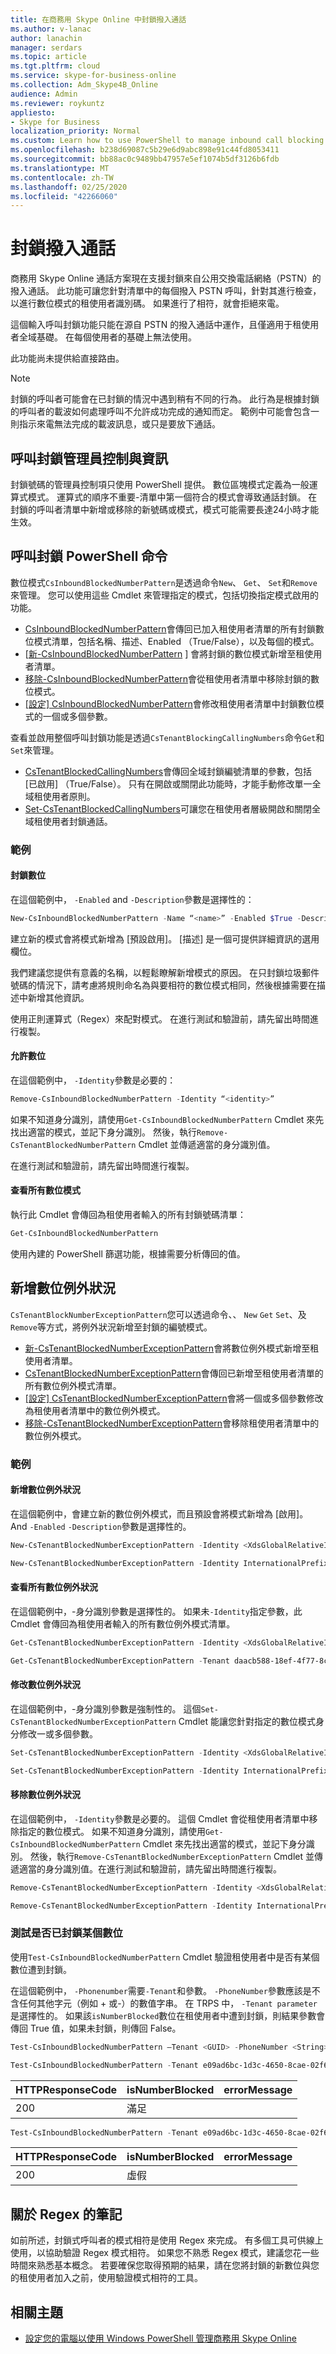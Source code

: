 ```yaml
---
title: 在商務用 Skype Online 中封鎖撥入通話
ms.author: v-lanac
author: lanachin
manager: serdars
ms.topic: article
ms.tgt.pltfrm: cloud
ms.service: skype-for-business-online
ms.collection: Adm_Skype4B_Online
audience: Admin
ms.reviewer: roykuntz
appliesto:
- Skype for Business
localization_priority: Normal
ms.custom: Learn how to use PowerShell to manage inbound call blocking in Skype for Business Online.
ms.openlocfilehash: b238d69087c5b29e6d9abc898e91c44fd8053411
ms.sourcegitcommit: bb88ac0c9489bb47957e5ef1074b5df3126b6fdb
ms.translationtype: MT
ms.contentlocale: zh-TW
ms.lasthandoff: 02/25/2020
ms.locfileid: "42266060"
---
```

# <a name="block-inbound-calls"></a>封鎖撥入通話

商務用 Skype Online 通話方案現在支援封鎖來自公用交換電話網絡（PSTN）的撥入通話。 此功能可讓您針對清單中的每個撥入 PSTN 呼叫，針對其進行檢查，以進行數位模式的租使用者識別碼。 如果進行了相符，就會拒絕來電。

這個輸入呼叫封鎖功能只能在源自 PSTN 的撥入通話中運作，且僅適用于租使用者全域基礎。 在每個使用者的基礎上無法使用。  

此功能尚未提供給直接路由。

>[!NOTE]
> 封鎖的呼叫者可能會在已封鎖的情況中遇到稍有不同的行為。 此行為是根據封鎖的呼叫者的載波如何處理呼叫不允許成功完成的通知而定。 範例中可能會包含一則指示來電無法完成的載波訊息，或只是要放下通話。

## <a name="call-blocking-admin-controls-and-information"></a>呼叫封鎖管理員控制與資訊

封鎖號碼的管理員控制項只使用 PowerShell 提供。 數位區塊模式定義為一般運算式模式。 運算式的順序不重要-清單中第一個符合的模式會導致通話封鎖。 在封鎖的呼叫者清單中新增或移除的新號碼或模式，模式可能需要長達24小時才能生效。

## <a name="call-blocking-powershell-commands"></a>呼叫封鎖 PowerShell 命令

數位模式```CsInboundBlockedNumberPattern```是透過命令```New```、 ```Get```、 ```Set```和```Remove```來管理。 您可以使用這些 Cmdlet 來管理指定的模式，包括切換指定模式啟用的功能。
- [CsInboundBlockedNumberPattern](https://docs.microsoft.com/powershell/module/skype/get-csinboundblockednumberpattern)會傳回已加入租使用者清單的所有封鎖數位模式清單，包括名稱、描述、Enabled （True/False），以及每個的模式。
- [[新-CsInboundBlockedNumberPattern](https://docs.microsoft.com/powershell/module/skype/new-csinboundblockednumberpattern) ] 會將封鎖的數位模式新增至租使用者清單。
- [移除-CsInboundBlockedNumberPattern](https://docs.microsoft.com/powershell/module/skype/remove-csinboundblockednumberpattern)會從租使用者清單中移除封鎖的數位模式。
- [[設定] CsInboundBlockedNumberPattern](https://docs.microsoft.com/powershell/module/skype/set-csinboundblockednumberpattern)會修改租使用者清單中封鎖數位模式的一個或多個參數。

查看並啟用整個呼叫封鎖功能是透過```CsTenantBlockingCallingNumbers```命令```Get```和```Set```來管理。

- [CsTenantBlockedCallingNumbers](https://docs.microsoft.com/powershell/module/skype/get-cstenantblockedcallingnumbers)會傳回全域封鎖編號清單的參數，包括 [已啟用] （True/False）。 只有在開啟或關閉此功能時，才能手動修改單一全域租使用者原則。
- [Set-CsTenantBlockedCallingNumbers](https://docs.microsoft.com/powershell/module/skype/set-cstenantblockedcallingnumbers)可讓您在租使用者層級開啟和關閉全域租使用者封鎖通話。

### <a name="examples"></a>範例

#### <a name="block-a-number"></a>封鎖數位

在這個範例中， ```-Enabled``` and ```-Description```參數是選擇性的：

```powershell
New-CsInboundBlockedNumberPattern -Name “<name>” -Enabled $True -Description “<description>” -Pattern “^[+]?13125550000”
```

建立新的模式會將模式新增為 [預設啟用]。 [描述] 是一個可提供詳細資訊的選用欄位。

我們建議您提供有意義的名稱，以輕鬆瞭解新增模式的原因。 在只封鎖垃圾郵件號碼的情況下，請考慮將規則命名為與要相符的數位模式相同，然後根據需要在描述中新增其他資訊。

使用正則運算式（Regex）來配對模式。 在進行測試和驗證前，請先留出時間進行複製。

#### <a name="allow-a-number"></a>允許數位

在這個範例中， ```-Identity```參數是必要的：

```powershell
Remove-CsInboundBlockedNumberPattern -Identity “<identity>”
```
 
如果不知道身分識別，請使用```Get-CsInboundBlockedNumberPattern``` Cmdlet 來先找出適當的模式，並記下身分識別。 然後，執行```Remove-CsTenantBlockedNumberPattern``` Cmdlet 並傳遞適當的身分識別值。

在進行測試和驗證前，請先留出時間進行複製。

#### <a name="view-all-number-patterns"></a>查看所有數位模式

執行此 Cmdlet 會傳回為租使用者輸入的所有封鎖號碼清單：

```powershell
Get-CsInboundBlockedNumberPattern
```

使用內建的 PowerShell 篩選功能，根據需要分析傳回的值。

## <a name="add-number-exceptions"></a>新增數位例外狀況

```CsTenantBlockNumberExceptionPattern```您可以透過命令、、 ```New``` ```Get``` ```Set```、及```Remove```等方式，將例外狀況新增至封鎖的編號模式。

- [新-CsTenantBlockedNumberExceptionPattern](https://docs.microsoft.com/powershell/module/skype/new-cstenantblockednumberexceptionpattern)會將數位例外模式新增至租使用者清單。 
- [CsTenantBlockedNumberExceptionPattern](https://docs.microsoft.com/powershell/module/skype/get-cstenantblockednumberexceptionpattern)會傳回已新增至租使用者清單的所有數位例外模式清單。
- [[設定] CsTenantBlockedNumberExceptionPattern](https://docs.microsoft.com/powershell/module/skype/set-cstenantblockednumberexceptionpattern)會將一個或多個參數修改為租使用者清單中的數位例外模式。
- [移除-CsTenantBlockedNumberExceptionPattern](https://docs.microsoft.com/powershell/module/skype/remove-cstenantblockednumberexceptionpattern)會移除租使用者清單中的數位例外模式。

### <a name="examples"></a>範例

#### <a name="add-a-number-exception"></a>新增數位例外狀況

在這個範例中，會建立新的數位例外模式，而且預設會將模式新增為 [啟用]。 And ```-Enabled``` ```-Description```參數是選擇性的。

```powershell
New-CsTenantBlockedNumberExceptionPattern -Identity <XdsGlobalRelativeIdentity> -Tenant <GUID> -Pattern <String> -Enabled <bool> -Description <string>
```

```powershell
New-CsTenantBlockedNumberExceptionPattern -Identity InternationalPrefix -Tenant daacb588-18ef-4f77-8c83-955af9615930 -Pattern "^011(\d*)$" -Description "Allow international prefix in US"  
```

#### <a name="view-all-number-exceptions"></a>查看所有數位例外狀況

在這個範例中，-身分識別參數是選擇性的。 如果未```-Identity```指定參數，此 Cmdlet 會傳回為租使用者輸入的所有數位例外模式清單。
 
```powershell
Get-CsTenantBlockedNumberExceptionPattern -Identity <XdsGlobalRelativeIdentity> -Tenant <GUID>
```
 
```powershell
Get-CsTenantBlockedNumberExceptionPattern -Tenant daacb588-18ef-4f77-8c83-955af9615930
```

#### <a name="modify-a-number-exception"></a>修改數位例外狀況

在這個範例中，-身分識別參數是強制性的。 這個```Set-CsTenantBlockedNumberExceptionPattern``` Cmdlet 能讓您針對指定的數位模式身分修改一或多個參數。
 
```powershell
Set-CsTenantBlockedNumberExceptionPattern -Identity <XdsGlobalRelativeIdentity> -Tenant <GUID> -Enabled <bool> -Description <string> -Pattern <string> 
```

```powershell
Set-CsTenantBlockedNumberExceptionPattern -Identity InternationalPrefix -Tenant daacb588-18ef-4f77-8c83-955af9615930  -Pattern "^022(\d*)$" 
```

#### <a name="remove-a-number-exception"></a>移除數位例外狀況

在這個範例中， ```-Identity```參數是必要的。 這個 Cmdlet 會從租使用者清單中移除指定的數位模式。  如果不知道身分識別，請使用```Get-CsInboundBlockedNumberPattern``` Cmdlet 來先找出適當的模式，並記下身分識別。 然後，執行```Remove-CsTenantBlockedNumberExceptionPattern``` Cmdlet 並傳遞適當的身分識別值。在進行測試和驗證前，請先留出時間進行複製。  

```powershell
Remove-CsTenantBlockedNumberExceptionPattern -Identity <XdsGlobalRelativeIdentity> -Tenant <GUID>
```

```powershell
Remove-CsTenantBlockedNumberExceptionPattern -Identity InternationalPrefix -Tenant daacb588-18ef-4f77-8c83-955af9615930
```

### <a name="test-whether-a-number-is-blocked"></a>測試是否已封鎖某個數位

使用```Test-CsInboundBlockedNumberPattern``` Cmdlet 驗證租使用者中是否有某個數位遭到封鎖。
 
在這個範例中， ```-Phonenumber```需要```-Tenant```和參數。 ```-PhoneNumber```參數應該是不含任何其他字元（例如 + 或-）的數值字串。 在 TRPS 中， ```-Tenant parameter```是選擇性的。 如果該```isNumberBlocked```數位在租使用者中遭到封鎖，則結果參數會傳回 True 值，如果未封鎖，則傳回 False。

```powershell
Test-CsInboundBlockedNumberPattern –Tenant <GUID> -PhoneNumber <String>
```

```powershell
Test-CsInboundBlockedNumberPattern -Tenant e09ad6bc-1d3c-4650-8cae-02f6c5a04b45 -PhoneNumber 4255550101
```

|HTTPResponseCode  |isNumberBlocked   |errorMessage |
|---------|---------|---------|
|200    | 滿足        |         |

```powershell
Test-CsInboundBlockedNumberPattern -Tenant e09ad6bc-1d3c-4650-8cae-02f6c5a04b45 -PhoneNumber 6045550188
```

|HTTPResponseCode  |isNumberBlocked   |errorMessage |
|---------|---------|---------|
|200    | 虛假        |         |

## <a name="a-note-about-regex"></a>關於 Regex 的筆記

如前所述，封鎖式呼叫者的模式相符是使用 Regex 來完成。 有多個工具可供線上使用，以協助驗證 Regex 模式相符。 如果您不熟悉 Regex 模式，建議您花一些時間來熟悉基本概念。 若要確保您取得預期的結果，請在您將封鎖的新數位與您的租使用者加入之前，使用驗證模式相符的工具。 

## <a name="related-topics"></a>相關主題

- [設定您的電腦以使用 Windows PowerShell 管理商務用 Skype Online](../set-up-your-computer-for-windows-powershell/set-up-your-computer-for-windows-powershell.md)
